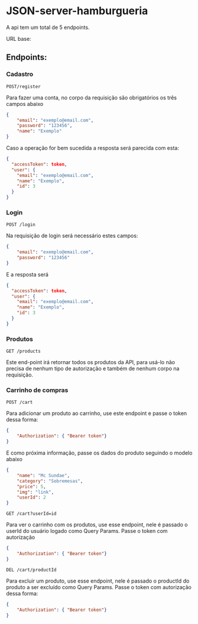 # JSON-server-hamburgueria

A api tem um total de 5 endpoints.

URL base:

## Endpoints:

### Cadastro

`POST/register`

Para fazer uma conta, no corpo da requisição são obrigatórios os três campos abaixo

```json
{
    "email": "exemplo@email.com",
    "password": "123456",
    "name": "Exemplo"
}
```

Caso a operação for bem sucedida a resposta será parecida com esta:

```json
{
  "accessToken": token,
  "user": {
    "email": "exemplo@email.com",
    "name": "Exemplo",
    "id": 3
  }
}
```

### Login

`POST /login`

Na requisição de login será necessário estes campos:

```json
{
    "email": "exemplo@email.com",
    "password": "123456"
}
```

E a resposta será

```json
{
  "accessToken": token,
  "user": {
    "email": "exemplo@email.com",
    "name": "Exemplo",
    "id": 3
  }
}
```

### Produtos

`GET /products`

Este end-point irá retornar todos os produtos da API, para usá-lo não precisa de nenhum tipo de autorização e também de nenhum corpo na requisição.

### Carrinho de compras

`POST /cart`

Para adicionar um produto ao carrinho, use este endpoint e passe o token dessa forma:

```json
{
    "Authorization": { "Bearer token"}
}
```

E como próxima informação, passe os dados do produto seguindo o modelo abaixo

```json
{
    "name": "Mc Sundae",
    "category": "Sobremesas",
    "price": 5,
    "img": "link",
    "userId": 2
}
```

`GET /cart?userId=id`

Para ver o carrinho com os produtos, use esse endpoint, nele é passado o userId do usuário logado como Query Params. Passe o token com autorização

```json
{
    "Authorization": { "Bearer token"}
}
```

`DEL /cart/productId`

Para excluir um produto, use esse endpoint, nele é passado o productId do produto a ser excluído como Query Params. Passe o token com autorização dessa forma:

```json
{
    "Authorization": { "Bearer token"}
}
```
